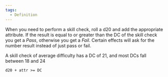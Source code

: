 ```yaml
---
tags:
  - Definition
---
```

When you need to perform a skill check, roll a d20 and add the appropriate attribute. If the result is equal to or greater than the DC of the skill check you get a *Pass*, otherwise you get a *Fail*. Certain effects will ask for the number result instead of just pass or fail.

A skill check of average difficulty has a DC of 21, and most DCs fall between 18 and 24

`d20 + attr >= DC`